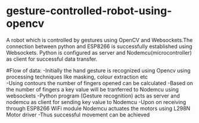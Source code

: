 # gesture-controlled-robot-using-opencv
A robot which is controlled by gestures using OpenCV and Websockets.The connection between python and ESP8266 is successfully established using Websockets. Python is configured as server and Nodemcu(microcontroller) as client for successful data transfer.

#Flow of data:
-Initially the hand gesture is recognized using Opencv using processing techniques like masking, colour extraction etc <br> -Using contours the number of fingers opened can be calculated -Based on the number of fingers a key value will be tranferred to Nodemcu using websockets -Python program (Gesture recognition) acts as server and nodemcu as client for sending key value to Nodemcu -Upon on receiving through ESP8266 WiFi module Nodemcu actuates the motors using L298N Motor driver -Thus successful movement can be achieved
